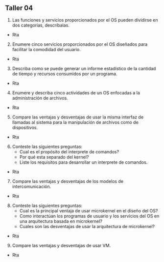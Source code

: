 ## Taller 04

1. Las funciones y servicios proporcionados por el OS pueden dividirse en dos categorías,
descríbalas.
* Rta
2. Enumere cinco servicios proporcionados por el OS diseñados para facilitar la comodidad del
usuario.
* Rta
3. Describa como se puede generar un informe estadístico de la cantidad de tiempo y recursos
consumidos por un programa.
* Rta
4. Enumere y describa cinco actividades de un OS enfocadas a la administración de archivos.
* Rta
5. Compare las ventajas y desventajas de usar la misma interfaz de llamadas al sistema para la
manipulación de archivos como de dispositivos.
* Rta
6. Conteste las siguientes preguntas:
    * Cual es el propósito del interprete de comandos?
    * Por qué esta separado del kernel?
    * Liste los requisitos para desarrollar un interprete de comandos.
* Rta
7. Compare las ventajas y desventajas de los modelos de intercomunicación.
* Rta
8. Conteste las siguientes preguntas:
    * Cual es la principal ventaja de usar microkernel en el diseño del OS?
    * Como interactúan los programas de usuario y los servicios del OS en una arquitectura
basada en microkernel?
    * Cuales son las desventajas de usar la arquitectura de microkernel?
* Rta
9. Compare las ventajas y desventajas de usar VM.
* Rta
